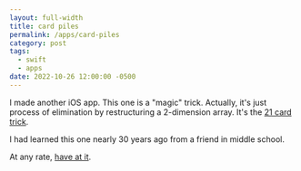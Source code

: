 ```yaml
---
layout: full-width
title: card piles
permalink: /apps/card-piles
category: post
tags:
  - swift
  - apps
date: 2022-10-26 12:00:00 -0500
---
```


I made another iOS app. This one is a "magic" trick. Actually, it's just process of elimination by restructuring a 2-dimension array. It's the [21 card trick](https://en.wikipedia.org/wiki/Twenty-One_Card_Trick).

I had learned this one nearly 30 years ago from a friend in middle school.

At any rate, [have at it][app link].

[app link]: https://apps.apple.com/us/app/card-piles/id6443995531
